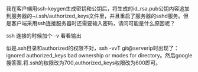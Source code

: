 我在客户端用ssh-keygen生成密钥和公钥后，将生成的id_rsa.pub公钥内容追加到服务器的~/.ssh/authorized_keys文件里，并且重启了服务器的sshd服务。但是客户端采用ssh连接服务器时还需要输入密码，请问可能是什么原因呢？

ssh 连接的时候加个 -v 看看输出

似是.ssh目录和authorized的权限不对，ssh -vvT git@serverip时出现了：ignored authorized_keys bad ownership or modes for directory。然后google搜答案.将.ssh的权限改为700,authorized_keys权限改为600即可。
